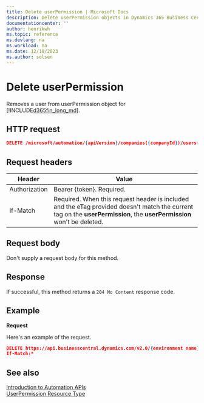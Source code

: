 ```yaml
---
title: Delete userPermission | Microsoft Docs
description: Delete userPermission objects in Dynamics 365 Business Central.
documentationcenter: ''
author: henrikwh
ms.topic: reference
ms.devlang: na
ms.workload: na
ms.date: 12/18/2023
ms.author: solsen
---
```


# Delete userPermission
Removes a user from userPermission object for [!INCLUDE[d365fin_long_md](../developer/includes/d365fin_long_md.md)].

## HTTP request

```json
DELETE /microsoft/automation/{apiVersion}/companies({companyId})/users({userSecurityID})/userPermissions({userSecurityID},'{id}',{companyName}','{scope}',{appId})

```

## Request headers
|Header|Value|
|------|-----|
|Authorization  |Bearer {token}. Required. |
|If-Match|Required. When this request header is included and the eTag provided doesn't match the current tag on the **userPermission**, the **userPermission** won't be deleted. |

## Request body
Don't supply a request body for this method.

## Response
If successful, this method returns a ```204 No Content``` response code.

## Example

**Request**

Here's an example of the request.
```json
DELETE https://api.businesscentral.dynamics.com/v2.0/{environment name}/api/microsoft/automation/v1.0/companies({companyId})/users({userSecurityId})/userPermissions(781f5ae5-a5d9-4ec3-8cea-2167a8064dc6, 'SECURITY', 'CRONOS','System',00000000-0000-0000-0000-000000000000)
If-Match:*
```

## See also 
[Introduction to Automation APIs](itpro-introduction-to-automation-apis.md)  
[UserPermission Resource Type](dynamics-microsoft-automation-userpermission.md)  
